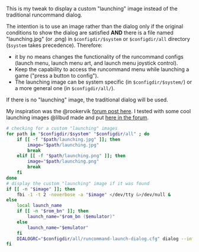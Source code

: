 This is my tweak to display a custom "launching" image instead of the traditional runcommand dialog.

The intention is to use an image rather than the dialog only if the original conditions to show the dialog are satisfied **AND** there is a file named "launching.jpg" (or .png) in `$configdir/$system` or `$configdir/all` directory (`$system` takes precedence). Therefore:
- it by no means changes the functionality of the runcommand configs (launch menu, launch menu art, and launch menu joystick control).
- Keep the capability to access the runcommand menu while launching a game ("press a button to config").
- The launching image can be system specific (in `$configdir/$system/`) or a more general one (in `$configdir/all/`).

If there is no "launching" image, the traditional dialog will be used.

My inspiration was the @rookervik [forum post here](https://retropie.org.uk/forum/topic/3262/loading-a-custom-image-on-the-run-command). I tested with some cool launching images @lilbud made and put [here in the forum](https://retropie.org.uk/forum/topic/36/splashscreens/97).

```sh
# checking for a custom "launching" images
for path in "$configdir/$system" "$configdir/all" ; do
    if [[ -f "$path/launching.jpg" ]]; then
        image="$path/launching.jpg"
        break
    elif [[ -f "$path/launching.png" ]]; then
        image="$path/launching.png"
        break
    fi
done
# display the custom "launching" image if it was found
if [[ -n "$image" ]]; then
    fbi -1 -t 2 -noverbose -a "$image" </dev/tty &>/dev/null &
else
    local launch_name
    if [[ -n "$rom_bn" ]]; then
        launch_name="$rom_bn ($emulator)"
    else
        launch_name="$emulator"
    fi
    DIALOGRC="$configdir/all/runcommand-launch-dialog.cfg" dialog --infobox "\nLaunching $launch_name ...\n\nPress a button to configure\n\nErrors are logged to $log" 9 60
fi
```

